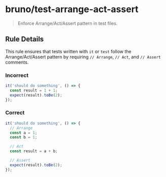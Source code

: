 # bruno/test-arrange-act-assert

> Enforce Arrange/Act/Assert pattern in test files.

## Rule Details

This rule ensures that tests written with `it` or `test` follow the Arrange/Act/Assert pattern by requiring `// Arrange`, `// Act`, and `// Assert` comments.

### Incorrect

```javascript
it('should do something', () => {
  const result = 1 + 1;
  expect(result).toBe(2);
});
```

### Correct

```javascript
it('should do something', () => {
  // Arrange
  const a = 1;
  const b = 1;

  // Act
  const result = a + b;

  // Assert
  expect(result).toBe(2);
});
```
